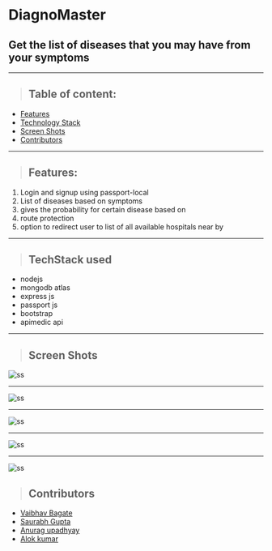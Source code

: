 # DiagnoMaster

## Get the list of diseases that you may have from your symptoms

---

> ## Table of content:

- [Features](https://github.com/vaibhav25-mnnit/Event-Manager/blob/master/README.md#features)
- [Technology Stack](https://github.com/vaibhav25-mnnit/Event-Manager/blob/master/README.md#techstack-used)
- [Screen Shots](https://github.com/vaibhav25-mnnit/Event-Manager/blob/master/README.md#screen-shots)
- [Contributors](https://github.com/vaibhav25-mnnit/Event-Manager/blob/master/README.md#Contributors)

---

> ## **Features:**

1. Login and signup using passport-local
1. List of diseases based on symptoms
1. gives the probability for certain disease based on
1. route protection
1. option to redirect user to list of all available hospitals near by

---

> ## **TechStack used**

- nodejs
- mongodb atlas
- express js
- passport js
- bootstrap
- apimedic api

---

> ## Screen Shots

![ss](https://github.com/vaibhav25-mnnit/noob_coders/blob/master/screen_shots/ss2.png)

---

![ss](https://github.com/vaibhav25-mnnit/noob_coders/blob/master/screen_shots/ss1.png)

---

![ss](https://github.com/vaibhav25-mnnit/noob_coders/blob/master/screen_shots/ss4.png)

---

![ss](https://github.com/vaibhav25-mnnit/noob_coders/blob/master/screen_shots/ss5.png)

---

![ss](https://github.com/vaibhav25-mnnit/noob_coders/blob/master/screen_shots/ss3.png)

> ## Contributors

- [Vaibhav Bagate](https://github.com/vaibhav25-mnnit)
- [Saurabh Gupta](https://github.com/saurabh-38)
- [Anurag upadhyay](https://github.com/Anurag319)
- [Alok kumar](https://github.com/alokk48200)

